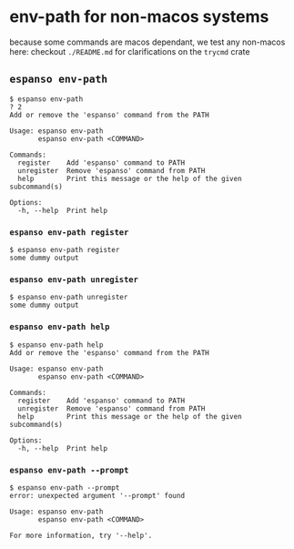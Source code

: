 # env-path for non-macos systems

because some commands are macos dependant, we test any non-macos here:
checkout `./README.md` for clarifications on the `trycmd` crate


## `espanso env-path`

```console
$ espanso env-path
? 2
Add or remove the 'espanso' command from the PATH

Usage: espanso env-path
       espanso env-path <COMMAND>

Commands:
  register    Add 'espanso' command to PATH
  unregister  Remove 'espanso' command from PATH
  help        Print this message or the help of the given subcommand(s)

Options:
  -h, --help  Print help

```

### `espanso env-path register`

```console
$ espanso env-path register
some dummy output

```

### `espanso env-path unregister`

```console
$ espanso env-path unregister
some dummy output

```

### `espanso env-path help`

```console
$ espanso env-path help
Add or remove the 'espanso' command from the PATH

Usage: espanso env-path
       espanso env-path <COMMAND>

Commands:
  register    Add 'espanso' command to PATH
  unregister  Remove 'espanso' command from PATH
  help        Print this message or the help of the given subcommand(s)

Options:
  -h, --help  Print help

```

### `espanso env-path --prompt`

```console
$ espanso env-path --prompt
error: unexpected argument '--prompt' found

Usage: espanso env-path
       espanso env-path <COMMAND>

For more information, try '--help'.

```

